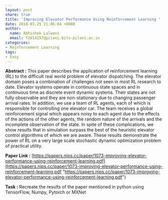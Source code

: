```yaml
---
layout: post
share: true
title: 'Improving Elevator Performance Using Reinforcement Learning '
date: 2018-03-25 21:06:04 +0000
author:
  name: Abhishek Lalwani
  email: f2014257@pilani.bits-pilani.ac.in
categories:
- Reinforcement Learning
tags:
- Easy
---
```

**Abstract :** This paper describes the application of reinforcement learning (RL) to the difficult real world problem of elevator dispatching. The elevator domain poses a combination of challenges not seen in most RL research to date. Elevator systems operate in continuous state spaces and in continuous time as discrete event dynamic systems. Their states are not fully observable and they are non-stationary due to changing passenger arrival rates. In addition, we use a team of RL agents, each of which is responsible for controlling one elevator car. The team receives a global reinforcement signal which appears noisy to each agent due to the effects of the actions of the other agents, the random nature of the arrivals and the incomplete observation of the state. In spite of these complications, we show results that in simulation surpass the best of the heuristic elevator control algorithms of which we are aware. These results demonstrate the power of RL on a very large scale stochastic dynamic optimization problem of practical utility. 

**Paper Link :** [https://papers.nips.cc/paper/1073-improving-elevator-performance-using-reinforcement-learning.pdf](https://papers.nips.cc/paper/1073-improving-elevator-performance-using-reinforcement-learning.pdf "https://papers.nips.cc/paper/1073-improving-elevator-performance-using-reinforcement-learning.pdf")

**Task :** Recreate the results of the paper mentioned in python using TensorFlow, Numpy, Pytorch or MXNet